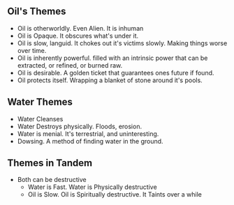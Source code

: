 ## Oil's Themes
- Oil is otherworldly. Even Alien. It is inhuman
- Oil is Opaque. It obscures what's under it.
- Oil is slow, languid. It chokes out it's victims slowly. Making things worse over time.
- Oil is inherently powerful. filled with an intrinsic power that can be extracted, or refined, or burned raw.
- Oil is desirable. A golden ticket that guarantees ones future if found.
- Oil protects itself. Wrapping a blanket of stone around it's pools.
## Water Themes
- Water Cleanses
- Water Destroys physically. Floods, erosion.
- Water is menial. It's terrestrial, and uninteresting.
- Dowsing. A method of finding water in the ground.
## Themes in Tandem
- Both can be destructive
	- Water is Fast. Water is Physically destructive
	- Oil is Slow. Oil is Spiritually destructive. It Taints over a while